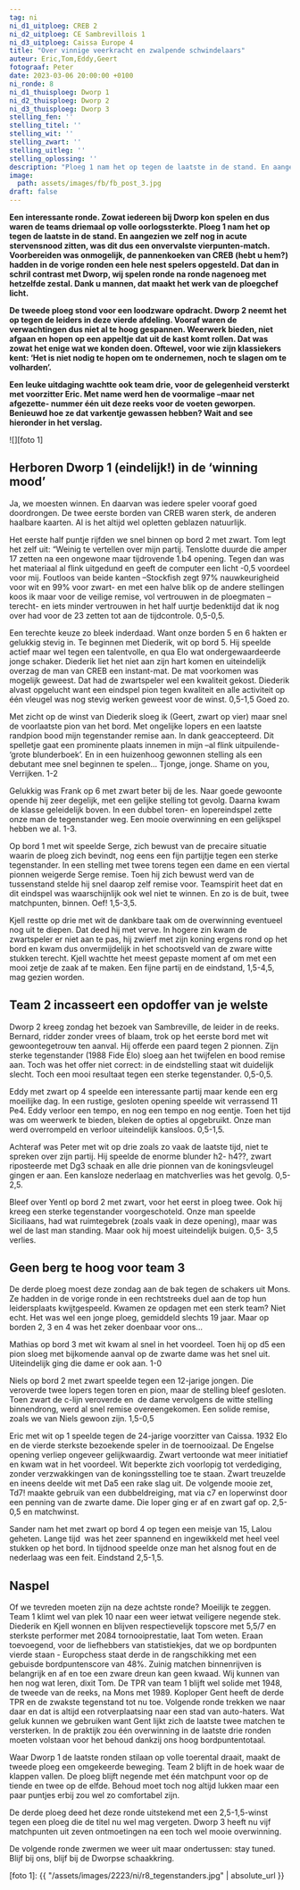 ```yaml
---
tag: ni
ni_d1_uitploeg: CREB 2
ni_d2_uitploeg: CE Sambrevillois 1
ni_d3_uitploeg: Caissa Europe 4
title: "Over vinnige veerkracht en zwalpende schwindelaars"
auteur: Eric,Tom,Eddy,Geert
fotograaf: Peter
date: 2023-03-06 20:00:00 +0100
ni_ronde: 8
ni_d1_thuisploeg: Dworp 1
ni_d2_thuisploeg: Dworp 2
ni_d3_thuisploeg: Dworp 3
stelling_fen: ''
stelling_titel: ''
stelling_wit: ''
stelling_zwart: ''
stelling_uitleg: ''
stelling_oplossing: ''
description: "Ploeg 1 nam het op tegen de laatste in de stand. En aangezien we zelf nog in acute stervensnood zitten, was dit dus een onvervalste vierpunten-match."
image:
  path: assets/images/fb/fb_post_3.jpg
draft: false
---
```

**Een interessante ronde. Zowat iedereen bij Dworp kon spelen en dus waren de teams driemaal op volle oorlogssterkte. Ploeg 1 nam het op tegen de laatste in de stand. En aangezien we zelf nog in acute stervensnood zitten, was dit dus een onvervalste vierpunten-match. Voorbereiden was onmogelijk, de pannenkoeken van CREB (hebt u hem?) hadden in de vorige ronden een hele nest spelers opgesteld. Dat dan in schril contrast met Dworp, wij spelen ronde na ronde nagenoeg met hetzelfde zestal. Dank u mannen, dat maakt het werk van de ploegchef licht.**<!--more-->

**De tweede ploeg stond voor een loodzware opdracht. Dworp 2 neemt het op tegen de leiders in deze vierde afdeling. Vooraf waren de verwachtingen dus niet al te hoog gespannen. Weerwerk bieden, niet afgaan en hopen op een appeltje dat uit de kast komt rollen. Dat was zowat het enige wat we konden doen. Oftewel, voor wie zijn klassiekers kent: ‘Het is niet nodig te hopen om te ondernemen, noch te slagen om te volharden’.**

**Een leuke uitdaging wachtte ook team drie, voor de gelegenheid versterkt met voorzitter Eric. Met name werd hen de voormalige –maar net afgezette- nummer één uit deze reeks voor de voeten geworpen. Benieuwd hoe ze dat varkentje gewassen hebben? Wait and see hieronder in het verslag.**

![][foto 1]

## Herboren Dworp 1 (eindelijk!) in de ‘winning mood’

Ja, we moesten winnen. En daarvan was iedere speler vooraf goed doordrongen. De twee eerste borden van CREB waren sterk, de anderen haalbare kaarten. Al is het altijd wel opletten geblazen natuurlijk.

Het eerste half puntje rijfden we snel binnen op bord 2 met zwart. Tom legt het zelf uit: “Weinig te vertellen over mijn partij. Tenslotte duurde die amper 17 zetten na een ongewone maar tijdrovende 1.b4 opening. Tegen dan was het materiaal al flink uitgedund en geeft de computer een licht -0,5 voordeel voor mij. Foutloos van beide kanten –Stockfish zegt 97% nauwkeurigheid voor wit en 99% voor zwart- en met een halve blik op de andere stellingen koos ik maar voor de veilige remise, vol vertrouwen in de ploegmaten –terecht- en iets minder vertrouwen in het half uurtje bedenktijd dat ik nog over had voor de 23 zetten tot aan de tijdcontrole. 0,5-0,5.

Een terechte keuze zo bleek inderdaad. Want onze borden 5 en 6 hakten er gelukkig stevig in. Te beginnen met Diederik, wit op bord 5. Hij speelde actief maar wel tegen een talentvolle, en qua Elo wat ondergewaardeerde jonge schaker. Diederik liet het niet aan zijn hart komen en uiteindelijk overzag de man van CREB een instant-mat. De mat voorkomen was mogelijk geweest. Dat had de zwartspeler wel een kwaliteit gekost. Diederik alvast opgelucht want een eindspel pion tegen kwaliteit en alle activiteit op één vleugel was nog stevig werken geweest voor de winst. 0,5-1,5 Goed zo.

Met zicht op de winst van Diederik sloeg ik (Geert, zwart op vier) maar snel de voorlaatste pion van het bord. Met ongelijke lopers en een laatste randpion bood mijn tegenstander remise aan. In dank geaccepteerd. Dit spelletje gaat een prominente plaats innemen in mijn –al flink uitpuilende- ‘grote blunderboek’. En in een huizenhoog gewonnen stelling als een debutant mee snel beginnen te spelen... Tjonge, jonge. Shame on you, Verrijken. 1-2

Gelukkig was Frank op 6 met zwart beter bij de les. Naar goede gewoonte opende hij zeer degelijk, met een gelijke stelling tot gevolg. Daarna kwam de klasse geleidelijk boven. In een dubbel toren- en lopereindspel zette onze man de tegenstander weg. Een mooie overwinning en een gelijkspel hebben we al. 1-3.

Op bord 1 met wit speelde Serge, zich bewust van de precaire situatie waarin de ploeg zich bevindt, nog eens een fijn partijtje tegen een sterke tegenstander. In een stelling met twee torens tegen een dame en een viertal pionnen weigerde Serge remise. Toen hij zich bewust werd van de tussenstand stelde hij snel daarop zelf remise voor. Teamspirit heet dat en dit eindspel was waarschijnlijk ook wel niet te winnen. En zo is de buit, twee matchpunten, binnen. Oef! 1,5-3,5.

Kjell restte op drie met wit de dankbare taak om de overwinning eventueel nog uit te diepen. Dat deed hij met verve. In hogere zin kwam de zwartspeler er niet aan te pas, hij zwierf met zijn koning ergens rond op het bord en kwam dus onvermijdelijk in het schootsveld van de zware witte stukken terecht. Kjell wachtte het meest gepaste moment af om met een mooi zetje de zaak af te maken. Een fijne partij en de eindstand, 1,5-4,5, mag gezien worden.

## Team 2 incasseert een opdoffer van je welste

Dworp 2 kreeg zondag het bezoek van Sambreville, de leider in de reeks. Bernard, ridder zonder vrees of blaam, trok op het eerste bord met wit gewoontegetrouw ten aanval. Hij offerde een paard tegen 2 pionnen. Zijn sterke tegenstander (1988 Fide Elo) sloeg aan het twijfelen en bood remise aan. Toch was het offer niet correct: in de eindstelling staat wit duidelijk slecht. Toch een mooi resultaat tegen een sterke tegenstander. 0,5-0,5.

Eddy met zwart op 4 speelde een interessante partij maar kende een erg moeilijke dag. In een rustige, gesloten opening speelde wit verrassend 11 Pe4. Eddy verloor een tempo, en nog een tempo en nog eentje. Toen het tijd was om weerwerk te bieden, bleken de opties al opgebruikt. Onze man werd overrompeld en verloor uiteindelijk kansloos. 0,5-1,5.

Achteraf was Peter met wit op drie zoals zo vaak de laatste tijd, niet te spreken over zijn partij. Hij speelde de enorme blunder h2- h4??, zwart riposteerde met Dg3 schaak en alle drie pionnen van de koningsvleugel gingen er aan. Een kansloze nederlaag en matchverlies was het gevolg. 0,5-2,5.

Bleef over Yentl op bord 2 met zwart, voor het eerst in ploeg twee. Ook hij kreeg een sterke tegenstander voorgeschoteld. Onze man speelde Siciliaans, had wat ruimtegebrek (zoals vaak in deze opening), maar was wel de last man standing. Maar ook hij moest uiteindelijk buigen. 0,5- 3,5 verlies.

## Geen berg te hoog voor team 3

De derde ploeg moest deze zondag aan de bak tegen de schakers uit Mons. Ze hadden in de vorige ronde in een rechtstreeks duel aan de top hun leidersplaats kwijtgespeeld. Kwamen ze opdagen met een sterk team? Niet echt. Het was wel een jonge ploeg, gemiddeld slechts 19 jaar. Maar op borden 2, 3 en 4 was het zeker doenbaar voor ons...

Mathias op bord 3 met wit kwam al snel in het voordeel. Toen hij op d5 een pion sloeg met bijkomende aanval op de zwarte dame was het snel uit. Uiteindelijk ging die dame er ook aan. 1-0

Niels op bord 2 met zwart speelde tegen een 12-jarige jongen. Die veroverde twee lopers tegen toren en pion, maar de stelling bleef gesloten. Toen zwart de c-lijn veroverde en  de dame vervolgens de witte stelling binnendrong, werd al snel remise overeengekomen. Een solide remise, zoals we van Niels gewoon zijn. 1,5-0,5

Eric met wit op 1 speelde tegen de 24-jarige voorzitter van Caissa. 1932 Elo en de vierde sterkste bezoekende speler in de toernooizaal. De Engelse opening verliep ongeveer gelijkwaardig. Zwart vertoonde wat meer initiatief en kwam wat in het voordeel. Wit beperkte zich voorlopig tot verdediging, zonder verzwakkingen van de koningsstelling toe te staan. Zwart treuzelde en ineens deelde wit met Da5 een rake slag uit. De volgende mooie zet, Td7! maakte gebruik van een dubbeldreiging, mat via c7 en loperwinst door een penning van de zwarte dame. Die loper ging er af en zwart gaf op. 2,5-0,5 en matchwinst.

Sander nam het met zwart op bord 4 op tegen een meisje van 15, Lalou geheten. Lange tijd  was het zeer spannend en ingewikkeld met heel veel stukken op het bord. In tijdnood speelde onze man het alsnog fout en de nederlaag was een feit. Eindstand 2,5-1,5.

## Naspel

Of we tevreden moeten zijn na deze achtste ronde? Moeilijk te zeggen. Team 1 klimt wel van plek 10 naar een weer ietwat veiligere negende stek. Diederik en Kjell wonnen en blijven respectievelijk topscore met 5,5/7 en sterkste performer met 2084 tornooiprestatie, laat Tom weten. Eraan toevoegend, voor de liefhebbers van statistiekjes, dat we op bordpunten vierde staan - Europchess staat derde in de rangschikking met een gebuisde bordpuntenscore van 48%. Zuinig matchen binnenrijven is belangrijk en af en toe een zware dreun kan geen kwaad. Wij kunnen van hen nog wat leren, dixit Tom. De TPR van team 1 blijft wel solide met 1948, de tweede van de reeks, na Mons met 1989. Koploper Gent heeft de derde TPR en de zwakste tegenstand tot nu toe. Volgende ronde trekken we naar daar en dat is altijd een rotverplaatsing naar een stad van auto-haters. Wat geluk kunnen we gebruiken want Gent lijkt zich de laatste twee matchen te versterken. In de praktijk zou één overwinning in de laatste drie ronden moeten volstaan voor het behoud dankzij ons hoog bordpuntentotaal.

Waar Dworp 1 de laatste ronden stilaan op volle toerental draait, maakt de tweede ploeg een omgekeerde beweging. Team 2 blijft in de hoek waar de klappen vallen. De ploeg blijft negende met één matchpunt voor op de tiende en twee op de elfde. Behoud moet toch nog altijd lukken maar een paar puntjes erbij zou wel zo comfortabel zijn.

De derde ploeg deed het deze ronde uitstekend met een 2,5-1,5-winst tegen een ploeg die de titel nu wel mag vergeten. Dworp 3 heeft nu vijf matchpunten uit zeven ontmoetingen na een toch wel mooie overwinning.

De volgende ronde zwermen we weer uit maar ondertussen: stay tuned. Blijf bij ons, blijf bij de Dworpse schaakkring.

[foto 1]: {{ "/assets/images/2223/ni/r8_tegenstanders.jpg" | absolute_url }}
